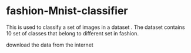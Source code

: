 # fashion-Mnist-classifier
This is used to classify a set of images in a dataset . The dataset contains 10 set of classes that belong to different set in fashion.

download the data from the internet

